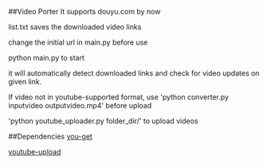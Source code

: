##Video Porter
It supports douyu.com by now

list.txt saves the downloaded video links

change the initial url in main.py before use

python main.py to start

it will automatically detect downloaded links and check for video updates on given link. 

If video not in youtube-supported format, use 'python converter.py inputvideo outputvideo.mp4' before upload

'python youtube_uploader.py folder_dir/' to upload videos

##Dependencies
[you-get](https://github.com/soimort/you-get)

[youtube-upload](https://github.com/tokland/youtube-upload)
